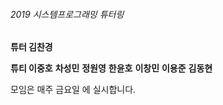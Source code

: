 
###### 2019 시스템프로그래밍 튜터링


**튜터 김찬경**


**튜티 이중호**
    **차성민**
    **정원영**
    **한윤호**
    **이창민**
    **이용준**
    **김동현**
    
    
모임은 매주 금요일 에 실시합니다.



